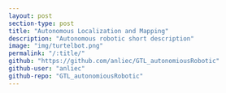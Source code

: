 ```yaml
---
layout: post
section-type: post
title: "Autonomous Localization and Mapping"
description: "Autonomous robotic short description"
image: "img/turtelbot.png"
permalink: "/:title/"
github: "https://github.com/anliec/GTL_autonomiousRobotic"
github-user: "anliec"
github-repo: "GTL_autonomiousRobotic"
---
```




